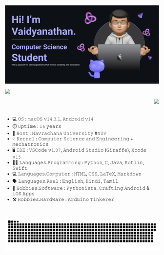 ![Header](./github-banner.png)

![](https://komarev.com/ghpvc/?username=vaidyanathaniyer&label=GitGuardian+Monitoring+Curious+Visitors)

<img align="right" height="220" src="https://octodex.github.com/images/benevocats.png"/>

<p align="left" style="font-size: 70px;">

- 💻 𝙾𝚂 : 𝚖𝚊𝚌𝙾𝚂 𝚟𝟷𝟺.𝟹.𝟷, 𝙰𝚗𝚍𝚛𝚘𝚒𝚍 𝚟𝟷𝟺 <br>
- ⏱️ 𝚄𝚙𝚝𝚒𝚖𝚎 : 𝟷𝟼 𝚢𝚎𝚊𝚛𝚜 <br>
- 🏢 𝙷𝚘𝚜𝚝 : 𝙽𝚊𝚟𝚛𝚊𝚌𝚑𝚊𝚗𝚊 𝚄𝚗𝚒𝚟𝚎𝚛𝚜𝚒𝚝𝚢 #𝙽𝚄𝚅 <br>
- 💡 𝙺𝚎𝚛𝚗𝚎𝚕 : 𝙲𝚘𝚖𝚙𝚞𝚝𝚎𝚛 𝚂𝚌𝚒𝚎𝚗𝚌𝚎 𝚊𝚗𝚍 𝙴𝚗𝚐𝚒𝚗𝚎𝚎𝚛𝚒𝚗𝚐 + 𝙼𝚎𝚌𝚑𝚊𝚝𝚛𝚘𝚗𝚒𝚌𝚜 <br>
- 🖥️ 𝙸𝙳𝙴 : 𝚅𝚂𝙲𝚘𝚍𝚎 𝚟𝟷.𝟾𝟽, 𝙰𝚗𝚍𝚛𝚘𝚒𝚍 𝚂𝚝𝚞𝚍𝚒𝚘 (𝙶𝚒𝚛𝚊𝚏𝚏𝚎), 𝚇𝚌𝚘𝚍𝚎 𝚟𝟷𝟻 <br>
- 👨‍💻 𝙻𝚊𝚗𝚐𝚞𝚊𝚐𝚎𝚜.𝙿𝚛𝚘𝚐𝚛𝚊𝚖𝚖𝚒𝚗𝚐 : 𝙿𝚢𝚝𝚑𝚘𝚗, 𝙲, 𝙹𝚊𝚟𝚊, 𝙺𝚘𝚝𝚕𝚒𝚗, 𝚂𝚠𝚒𝚏𝚝 <br>
- 💻 𝙻𝚊𝚗𝚐𝚞𝚊𝚐𝚎𝚜.𝙲𝚘𝚖𝚙𝚞𝚝𝚎𝚛 : 𝙷𝚃𝙼𝙻, 𝙲𝚂𝚂, 𝙻𝚊𝚃𝚎𝚇, 𝙼𝚊𝚛𝚔𝚍𝚘𝚠𝚗 <br>
- 🗣️ 𝙻𝚊𝚗𝚐𝚞𝚊𝚐𝚎𝚜.𝚁𝚎𝚊𝚕 : 𝙴𝚗𝚐𝚕𝚒𝚜𝚑, 𝙷𝚒𝚗𝚍𝚒, 𝚃𝚊𝚖𝚒𝚕 <br>
- 🚀 𝙷𝚘𝚋𝚋𝚒𝚎𝚜.𝚂𝚘𝚏𝚝𝚠𝚊𝚛𝚎 : 𝙿𝚢𝚝𝚑𝚘𝚗𝚒𝚜𝚝𝚊, 𝙲𝚛𝚊𝚏𝚝𝚒𝚗𝚐 𝙰𝚗𝚍𝚛𝚘𝚒𝚍 & 𝚒𝙾𝚂 𝙰𝚙𝚙𝚜 <br>
- 🛠️ 𝙷𝚘𝚋𝚋𝚒𝚎𝚜.𝙷𝚊𝚛𝚍𝚠𝚊𝚛𝚎 : 𝙰𝚛𝚍𝚞𝚒𝚗𝚘 𝚃𝚒𝚗𝚔𝚎𝚛𝚎𝚛

</p>

<br clear="both">

![snake gif](https://github.com/vaidyanathaniyer/vaidyanathaniyer/blob/output/github-contribution-grid-snake-dark.svg)